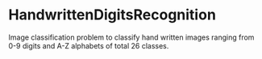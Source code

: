# HandwrittenDigitsRecognition
Image classification problem to classify hand written images ranging from 0-9 digits and A-Z alphabets of total 26 classes.
